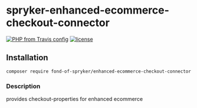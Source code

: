 # spryker-enhanced-ecommerce-checkout-connector

[![PHP from Travis config](https://img.shields.io/travis/php-v/symfony/symfony.svg)](https://php.net/)
[![license](https://img.shields.io/github/license/mashape/apistatus.svg)](https://packagist.org/packages/fond-of-spryker/enhanced-ecommerce-checkout-connector)

## Installation

```
composer require fond-of-spryker/enhanced-ecommerce-checkout-connector
```

### Description

provides checkout-properties for enhanced ecommerce
